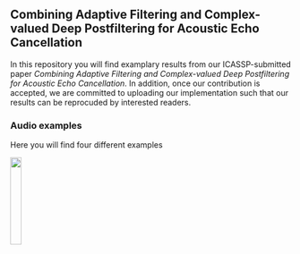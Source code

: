 ## Combining Adaptive Filtering and Complex-valued Deep Postfiltering for Acoustic Echo Cancellation 

In this repository you will find examplary results from our ICASSP-submitted paper *Combining Adaptive Filtering and Complex-valued Deep Postfiltering for Acoustic Echo Cancellation*. 
In addition, once our contribution is accepted, we are committed to uploading our implementation such that our results can be reprocuded by interested readers. 

### Audio examples 

Here you will find four different examples


[<img src="https://i.pinimg.com/originals/9c/6c/0d/9c6c0dbafebc090d4e28cd53cb23fe3a.jpg" width="20%">](https://www.lms.tf.fau.de/files/2020/10/echo_fileid_9978.wav)
